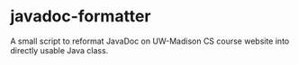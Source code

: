 # javadoc-formatter
A small script to reformat JavaDoc on UW-Madison CS course website into directly usable Java class.
